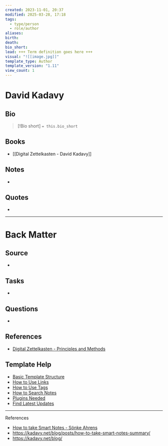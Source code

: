 ```yaml
---
created: 2023-11-01, 20:37
modified: 2025-03-28, 17:18
tags:
  - type/person
  - role/author
aliases: 
birth: 
death: 
bio_short: 
lead: +++ Term definition goes here +++
visual: "![[image.jpg]]"
template_type: Author
template_version: "1.11"
view_count: 1
---
```


# David Kadavy

##  Bio
<!-- Short biography of the AUTHOR -->

> [!Bio short]
> `= this.bio_short`



## Books
<!-- Only most important I‘ve read -->
- [[Digital Zettelkasten - David Kadavy]]


## Notes
<!-- The main content of my thoughts really -->
- 


## Quotes
<!-- Notable quotes with reference to their page or location -->
- 

---
# Back Matter
## Source
<!-- Always keep a link to the source- --> 
- 

## Tasks
<!-- What remains to be done with this note? --> 
- 

## Questions
<!-- What remains for you to consider? -->
- 

## References 
<!-- Links to pages not referenced in the content -->
- [Digital Zettelkasten - Principles and Methods](Digital%20Zettelkasten%20-%20Principles%20and%20Methods.md)

## Template Help

- [Basic Template Structure](https://github.com/groepl/Obsidian-Templates#basic-template-structure)
- [How to Use Links](https://github.com/groepl/Obsidian-Templates#how-to-use-links)
- [How to Use Tags](https://github.com/groepl/Obsidian-Templates#how-to-use-tags)
- [How to Search Notes](https://github.com/groepl/Obsidian-Templates#how-to-search-notes)
- [Plugins Needed](https://github.com/groepl/Obsidian-Templates#obsidian-plugins-needed)
- [Find Latest Updates](https://github.com/groepl/Obsidian-Templates)








---
References

- [How to take Smart Notes - Sönke Ahrens](How%20to%20take%20Smart%20Notes%20-%20Sönke%20Ahrens.md)
- https://kadavy.net/blog/posts/how-to-take-smart-notes-summary/
- https://kadavy.net/blog/



